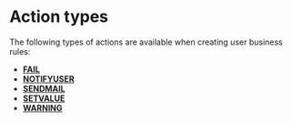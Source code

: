 # Action types

The following types of actions are available when creating user business rules:

- **[FAIL](https://docs.erp.net/tech/advanced/user-business-rules/action-types/fail.html)**
- **[NOTIFYUSER](https://docs.erp.net/tech/advanced/user-business-rules/action-types/notifyuser.html)**
- **[SENDMAIL](https://docs.erp.net/tech/advanced/user-business-rules/action-types/sendmail.html)**
- **[SETVALUE](https://docs.erp.net/tech/advanced/user-business-rules/action-types/setvalue.html)**
- **[WARNING](https://docs.erp.net/tech/advanced/user-business-rules/action-types/warning.html)**
